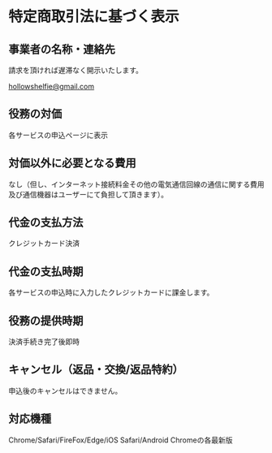 
# 特定商取引法に基づく表示

## 事業者の名称・連絡先

請求を頂ければ遅滞なく開示いたします。

<a href="mailto:hollowshelfie@gmail.com">hollowshelfie@gmail.com</a>

## 役務の対価

各サービスの申込ページに表示

## 対価以外に必要となる費用

なし（但し、インターネット接続料金その他の電気通信回線の通信に関する費用及び通信機器はユーザーにて負担して頂きます）。

## 代金の支払方法

クレジットカード決済

## 代金の支払時期

各サービスの申込時に入力したクレジットカードに課金します。

## 役務の提供時期

決済手続き完了後即時

## キャンセル（返品・交換/返品特約）

申込後のキャンセルはできません。

## 対応機種

Chrome/Safari/FireFox/Edge/iOS Safari/Android Chromeの各最新版
